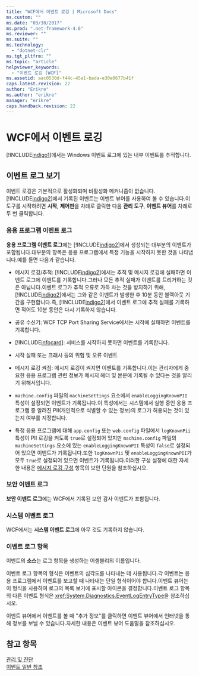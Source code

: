 ```yaml
---
title: "WCF에서 이벤트 로깅 | Microsoft Docs"
ms.custom: ""
ms.date: "03/30/2017"
ms.prod: ".net-framework-4.6"
ms.reviewer: ""
ms.suite: ""
ms.technology: 
  - "dotnet-clr"
ms.tgt_pltfrm: ""
ms.topic: "article"
helpviewer_keywords: 
  - "이벤트 로깅 [WCF]"
ms.assetid: aac0530d-f44c-45a1-bada-e30e0677b41f
caps.latest.revision: 22
author: "Erikre"
ms.author: "erikre"
manager: "erikre"
caps.handback.revision: 22
---
```

# WCF에서 이벤트 로깅
[!INCLUDE[indigo1](../../../../../includes/indigo1-md.md)]에서는 Windows 이벤트 로그에 있는 내부 이벤트를 추적합니다.  
  
## 이벤트 로그 보기  
 이벤트 로깅은 기본적으로 활성화되며 비활성화 메커니즘이 없습니다.[!INCLUDE[indigo2](../../../../../includes/indigo2-md.md)]에서 기록된 이벤트는 이벤트 뷰어를 사용하여 볼 수 있습니다.이 도구를 시작하려면 **시작**, **제어판**을 차례로 클릭한 다음 **관리 도구**, **이벤트 뷰어**를 차례로 두 번 클릭합니다.  
  
### 응용 프로그램 이벤트 로그  
 **응용 프로그램 이벤트 로그**에는 [!INCLUDE[indigo2](../../../../../includes/indigo2-md.md)]에서 생성되는 대부분의 이벤트가 포함됩니다.대부분의 항목은 응용 프로그램에서 특정 기능을 시작하지 못한 것을 나타냅니다.예를 들면 다음과 같습니다.  
  
-   메시지 로깅\/추적: [!INCLUDE[indigo2](../../../../../includes/indigo2-md.md)]에서는 추적 및 메시지 로깅에 실패하면 이벤트 로그에 이벤트를 기록합니다.그러나 모든 추적 실패가 이벤트를 트리거하는 것은 아닙니다.이벤트 로그가 추적 오류로 가득 차는 것을 방지하기 위해, [!INCLUDE[indigo2](../../../../../includes/indigo2-md.md)]에서는 그와 같은 이벤트가 발생한 후 10분 동안 블랙아웃 기간을 구현합니다.즉, [!INCLUDE[indigo2](../../../../../includes/indigo2-md.md)]에서 이벤트 로그에 추적 실패를 기록하면 적어도 10분 동안은 다시 기록하지 않습니다.  
  
-   공유 수신기: WCF TCP Port Sharing Service에서는 시작에 실패하면 이벤트를 기록합니다.  
  
-   [!INCLUDE[infocard](../../../../../includes/infocard-md.md)]: 서비스를 시작하지 못하면 이벤트를 기록합니다.  
  
-   시작 실패 또는 크래시 등의 위험 및 오류 이벤트  
  
-   메시지 로깅 켜짐: 메시지 로깅이 켜지면 이벤트를 기록합니다.이는 관리자에게 중요한 응용 프로그램 관련 정보가 메시지 헤더 및 본문에 기록될 수 있다는 것을 알리기 위해서입니다.  
  
-   `machine.config` 파일의 `machineSettings` 요소에서 `enableLoggingKnownPII` 특성이 설정되면 이벤트가 기록됩니다.이 특성에서는 시스템에서 실행 중인 응용 프로그램 중 알려진 PII\(개인적으로 식별할 수 있는 정보\)의 로그가 허용되는 것이 있는지 여부를 지정합니다.  
  
-   특정 응용 프로그램에 대해 `app.config` 또는 `web.config` 파일에서 `logKnownPii` 특성이 PII 로깅을 켜도록 `true`로 설정되어 있지만 `machine.config` 파일의 `machineSettings` 요소에 있는 `enableLoggingKnownPII` 특성이 `false`로 설정되어 있으면 이벤트가 기록됩니다.또한 `logKnownPii` 및 `enableLoggingKnownPII`가 모두 `true`로 설정되어 있으면 이벤트가 기록됩니다.이러한 구성 설정에 대한 자세한 내용은 [메시지 로깅 구성](../../../../../docs/framework/wcf/diagnostics/configuring-message-logging.md) 항목의 보안 단원을 참조하십시오.  
  
### 보안 이벤트 로그  
 **보안 이벤트 로그**에는 WCF에서 기록된 보안 감사 이벤트가 포함됩니다.  
  
### 시스템 이벤트 로그  
 WCF에서는 **시스템 이벤트 로그**에 아무 것도 기록하지 않습니다.  
  
### 이벤트 로그 항목  
 이벤트의 **소스**는 로그 항목을 생성하는 어셈블리의 이름입니다.  
  
 이벤트 로그 항목의 형식은 이벤트의 심각도를 나타내는 데 사용됩니다.각 이벤트는 응용 프로그램에서 이벤트를 보고할 때 나타내는 단일 형식이어야 합니다.이벤트 뷰어는 이 형식을 사용하여 로그의 목록 보기에 표시할 아이콘을 결정합니다.이벤트 로그 항목의 다른 이벤트 형식은 <xref:System.Diagnostics.EventLogEntryType>을 참조하십시오.  
  
 이벤트 뷰어에서 이벤트를 볼 때 "추가 정보"를 클릭하면 이벤트 뷰어에서 인터넷을 통해 정보를 보낼 수 있습니다.자세한 내용은 이벤트 뷰어 도움말을 참조하십시오.  
  
## 참고 항목  
 [관리 및 진단](../../../../../docs/framework/wcf/diagnostics/index.md)   
 [이벤트 일반 참조](../../../../../docs/framework/wcf/diagnostics/event-logging/events-general-reference.md)